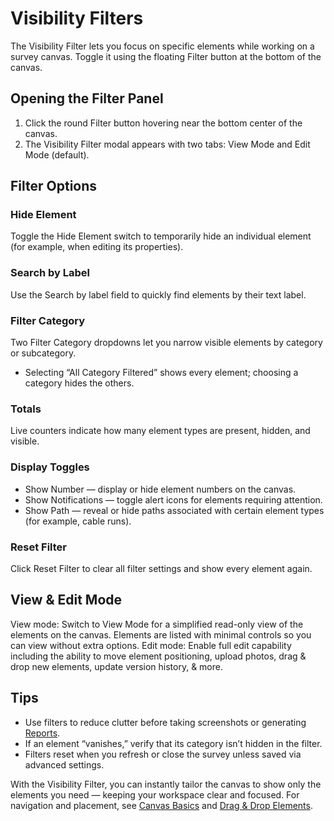 # Visibility Filters

The Visibility Filter lets you focus on specific elements while working on a survey canvas. Toggle it using the floating Filter button at the bottom of the canvas.

## Opening the Filter Panel

1. Click the round Filter button hovering near the bottom center of the canvas.
2. The Visibility Filter modal appears with two tabs: View Mode and Edit Mode (default).

## Filter Options

### Hide Element
Toggle the Hide Element switch to temporarily hide an individual element (for example, when editing its properties).

### Search by Label
Use the Search by label field to quickly find elements by their text label.

### Filter Category
Two Filter Category dropdowns let you narrow visible elements by category or subcategory.

- Selecting “All Category Filtered” shows every element; choosing a category hides the others.

### Totals
Live counters indicate how many element types are present, hidden, and visible.

### Display Toggles

- Show Number — display or hide element numbers on the canvas.
- Show Notifications — toggle alert icons for elements requiring attention.
- Show Path — reveal or hide paths associated with certain element types (for example, cable runs).

### Reset Filter
Click Reset Filter to clear all filter settings and show every element again.

## View & Edit Mode

View mode: Switch to View Mode for a simplified read-only view of the elements on the canvas. Elements are listed with minimal controls so you can view without extra options.
Edit mode: Enable full edit capability including the ability to move element positioning, upload photos, drag & drop new elements, update version history, & more.

## Tips

- Use filters to reduce clutter before taking screenshots or generating [Reports](../projects/reports.md).
- If an element “vanishes,” verify that its category isn’t hidden in the filter.
- Filters reset when you refresh or close the survey unless saved via advanced settings.

With the Visibility Filter, you can instantly tailor the canvas to show only the elements you need — keeping your workspace clear and focused. For navigation and placement, see [Canvas Basics](canvas-basics.md) and [Drag & Drop Elements](drag-and-drop.md).
